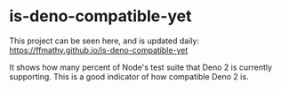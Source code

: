 # is-deno-compatible-yet
This project can be seen here, and is updated daily: https://ffmathy.github.io/is-deno-compatible-yet

It shows how many percent of Node's test suite that Deno 2 is currently supporting. This is a good indicator of how compatible Deno 2 is.